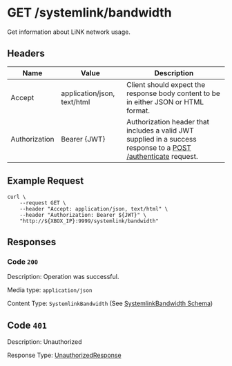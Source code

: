 # GET /systemlink/bandwidth

Get information about LiNK network usage.

## Headers

| Name          | Value                       | Description                                                                                                                              |
| ------------- | --------------------------- | ---------------------------------------------------------------------------------------------------------------------------------------- |
| Accept        | application/json, text/html | Client should expect the response body content to be in either JSON or HTML format.                                                      |
| Authorization | Bearer {JWT}                | Authorization header that includes a valid JWT supplied in a success response to a [POST /authenticate](./post_authenticate.md) request. |

## Example Request

```
curl \
    --request GET \
    --header "Accept: application/json, text/html" \
    --header "Authorization: Bearer ${JWT}" \
    "http://${XBOX_IP}:9999/systemlink/bandwidth"
```

## Responses

### Code `200`

Description: Operation was successful.

Media type: `application/json`

Content Type: `SystemlinkBandwidth` (See [SystemlinkBandwidth Schema](./schema_systemlink_bandwidth.md))

## Code `401`

Description: Unauthorized

Response Type: [UnauthorizedResponse](./schema_unauthorized_response.md)

